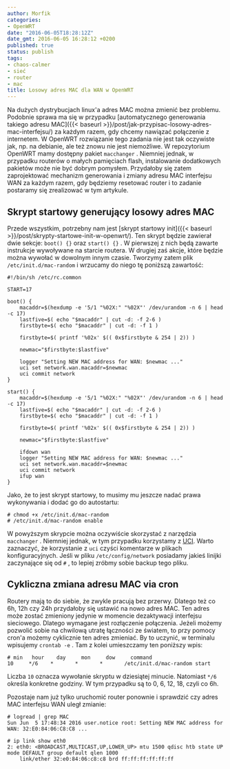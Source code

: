 ```yaml
---
author: Morfik
categories:
- OpenWRT
date: "2016-06-05T18:28:12Z"
date_gmt: 2016-06-05 16:28:12 +0200
published: true
status: publish
tags:
- chaos-calmer
- sieć
- router
- mac
title: Losowy adres MAC dla WAN w OpenWRT
---
```


Na dużych dystrybucjach linux'a adres MAC można zmienić bez problemu. Podobnie sprawa ma się w
przypadku [automatycznego generowania takiego adresu
MAC]({{< baseurl >}}/post/jak-przypisac-losowy-adres-mac-interfejsu/) za każdym razem, gdy chcemy
nawiązać połączenie z internetem. W OpenWRT rozwiązanie tego zadania nie jest tak oczywiste jak, np.
na debianie, ale też znowu nie jest niemożliwe. W repozytorium OpenWRT mamy dostępny pakiet
`macchanger` . Niemniej jednak, w przypadku routerów o małych pamięciach flash, instalowanie
dodatkowych pakietów może nie być dobrym pomysłem. Przydałoby się zatem zaprojektować mechanizm
generowania i zmiany adresu MAC interfejsu WAN za każdym razem, gdy będziemy resetować router i to
zadanie postaramy się zrealizować w tym artykule.

<!--more-->
## Skrypt startowy generujący losowy adres MAC

Przede wszystkim, potrzebny nam jest [skrypt startowy
init]({{< baseurl >}}/post/skrypty-startowe-init-w-openwrt/). Ten skrypt będzie zawierał dwie
sekcje: `boot() {}` oraz `start() {}` . W pierwszej z nich będą zawarte instrukcje wywoływane na
starcie routera. W drugiej zaś akcje, które będzie można wywołać w dowolnym innym czasie. Tworzymy
zatem plik `/etc/init.d/mac-random` i wrzucamy do niego tę poniższą zawartość:

    #!/bin/sh /etc/rc.common

    START=17

    boot() {
        macaddr=$(hexdump -e '5/1 "%02X:" "%02X"' /dev/urandom -n 6 | head -c 17)
        lastfive=$( echo "$macaddr" | cut -d: -f 2-6 )
        firstbyte=$( echo "$macaddr" | cut -d: -f 1 )

        firstbyte=$( printf '%02x' $(( 0x$firstbyte & 254 | 2)) )

        newmac="$firstbyte:$lastfive"

        logger "Setting NEW MAC address for WAN: $newmac ..."
        uci set network.wan.macaddr=$newmac
        uci commit network
    }

    start() {
        macaddr=$(hexdump -e '5/1 "%02X:" "%02X"' /dev/urandom -n 6 | head -c 17)
        lastfive=$( echo "$macaddr" | cut -d: -f 2-6 )
        firstbyte=$( echo "$macaddr" | cut -d: -f 1 )

        firstbyte=$( printf '%02x' $(( 0x$firstbyte & 254 | 2)) )

        newmac="$firstbyte:$lastfive"

        ifdown wan
        logger "Setting NEW MAC address for WAN: $newmac ..."
        uci set network.wan.macaddr=$newmac
        uci commit network
        ifup wan
    }

Jako, że to jest skrypt startowy, to musimy mu jeszcze nadać prawa wykonywania i dodać go do
autostartu:

    # chmod +x /etc/init.d/mac-random
    # /etc/init.d/mac-random enable

W powyższym skrypcie można oczywiście skorzystać z narzędzia `macchanger` . Niemniej jednak, w tym
przypadku korzystamy z [UCI](https://wiki.openwrt.org/doc/uci). Warto zaznaczyć, że korzystanie z
`uci` czyści komentarze w plikach konfiguracyjnych. Jeśli w pliku `/etc/config/network` posiadamy
jakieś linijki zaczynające się od `#` , to lepiej zróbmy sobie backup tego pliku.

## Cykliczna zmiana adresu MAC via cron

Routery mają to do siebie, że zwykle pracują bez przerwy. Dlatego też co 6h, 12h czy 24h przydałoby
się ustawić na nowo adres MAC. Ten adres może zostać zmieniony jedynie w momencie dezaktywacji
interfejsu sieciowego. Dlatego wymagane jest rozłączenie połączenia. Jeżeli możemy pozwolić sobie na
chwilową utratę łączności ze światem, to przy pomocy cron'a możemy cyklicznie ten adres zmieniać. By
to uczynić, w terminalu wpisujemy `crontab -e` . Tam z kolei umieszczamy ten poniższy wpis:

    # min   hour    day     mon     dow     command
    10     */6    *       *       *       /etc/init.d/mac-random start

Liczba `10` oznacza wywołanie skryptu w dziesiątej minucie. Natomiast `*/6` określa konkretne
godziny. W tym przypadku są to 0, 6, 12, 18, czyli co 6h.

Pozostaje nam już tylko uruchomić router ponownie i sprawdzić czy adres MAC interfejsu WAN uległ
zmianie:

    # logread | grep MAC
    Sun Jun  5 17:48:34 2016 user.notice root: Setting NEW MAC address for WAN: 32:E0:84:06:C8:C8 ...

    # ip link show eth0
    2: eth0: <BROADCAST,MULTICAST,UP,LOWER_UP> mtu 1500 qdisc htb state UP mode DEFAULT group default qlen 1000
        link/ether 32:e0:84:06:c8:c8 brd ff:ff:ff:ff:ff:ff
